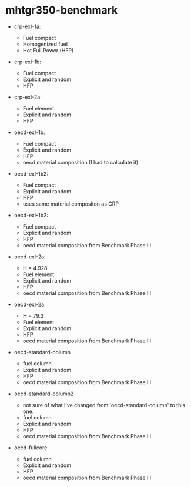 # mhtgr350-benchmark

* crp-exI-1a:
	- Fuel compact
	- Homogenized fuel
	- Hot Full Power (HFP)

* crp-exI-1b:
	- Fuel compact
	- Explicit and random
	- HFP

* crp-exI-2a:
	- Fuel element
	- Explicit and random
	- HFP

* oecd-exI-1b:
	- Fuel compact
	- Explicit and random
	- HFP
	- oecd material composition (I had to calculate it)

* oecd-exI-1b2:
	- Fuel compact
	- Explicit and random
	- HFP
	- uses same material compositon as CRP

* oecd-exI-1b2:
	- Fuel compact
	- Explicit and random
	- HFP
	- oecd material composition from Benchmark Phase III

* oecd-exI-2a:
	- H = 4.928
	- Fuel element
	- Explicit and random
	- HFP
	- oecd material composition from Benchmark Phase III

* oecd-exI-2a:
	- H = 79.3
	- Fuel element
	- Explicit and random
	- HFP
	- oecd material composition from Benchmark Phase III

* oecd-standard-column
	- fuel column
	- Explicit and random
	- HFP
	- oecd material composition from Benchmark Phase III

* oecd-standard-column2
	- not sure of what I've changed from 'oecd-standard-column'
	to this one.
	- fuel column
	- Explicit and random
	- HFP
	- oecd material composition from Benchmark Phase III

* oecd-fullcore
	- fuel column
	- Explicit and random
	- HFP
	- oecd material composition from Benchmark Phase III